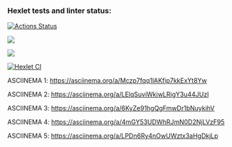 ### Hexlet tests and linter status:
[![Actions Status](https://github.com/kristek1104/frontend-project-46/workflows/hexlet-check/badge.svg)](https://github.com/kristek1104/frontend-project-46/actions)

<a href="https://codeclimate.com/github/kristek1104/frontend-project-46/maintainability"><img src="https://api.codeclimate.com/v1/badges/ecaf1873cebc683c7b96/maintainability" /></a>

<a href="https://codeclimate.com/github/kristek1104/frontend-project-46/test_coverage"><img src="https://api.codeclimate.com/v1/badges/ecaf1873cebc683c7b96/test_coverage" /></a>

[![Hexlet CI](https://github.com/kristek1104/frontend-project-46/actions/workflows/main.yml/badge.svg)](https://github.com/kristek1104/frontend-project-46/actions/workflows/main.yml)

ASCIINEMA 1:
https://asciinema.org/a/Mczp7fqq1lAKfip7kkExYt8Yw

ASCIINEMA 2:
https://asciinema.org/a/LElqSuviWkiwLRigY3u44JUzl

ASCIINEMA 3:
https://asciinema.org/a/6KyZe91hgQgFmwDr1bNuykihV

ASCIINEMA 4:
https://asciinema.org/a/4mGY53UDWhRJmN0D2NjLVzF95

ASCIINEMA 5:
https://asciinema.org/a/LPDn6Ry4nOwUWztx3aHgDkjLp
